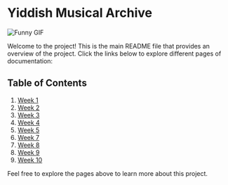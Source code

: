 # Yiddish Musical Archive

![Funny GIF](https://media.giphy.com/media/v1.Y2lkPTc5MGI3NjExeHQ1ZHN1eDhjdGZhd3JrZ3hzOTZnaWRzb2x5dDc1aDV4dGNjbnZpdyZlcD12MV9naWZzX3NlYXJjaCZjdD1n/VmMsKczHfFLcWxef0Q/giphy.gif)


Welcome to the project! This is the main README file that provides an overview of the project. Click the links below to explore different pages of documentation:

## Table of Contents

1. [Week 1](page1.md)
2. [Week 2](page2.md)
3. [Week 3](page3.md)
4. [Week 4](page4.md)
5. [Week 5](page5.md)
6. [Week 7](page7.md)
7. [Week 8](page8.md)
2. [Week 9](page9.md)
3. [Week 10](page10.md)

Feel free to explore the pages above to learn more about this project.
